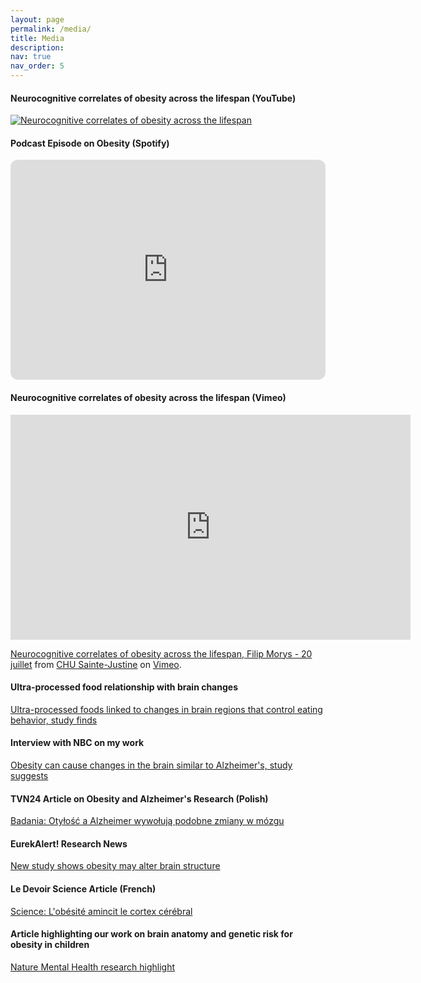 ```yaml
---
layout: page
permalink: /media/
title: Media
description:
nav: true
nav_order: 5
---
```


#### Neurocognitive correlates of obesity across the lifespan (YouTube)
[![Neurocognitive correlates of obesity across the lifespan](https://img.youtube.com/vi/f5odDBW3jxY/0.jpg)](https://www.youtube.com/watch?v=f5odDBW3jxY)

#### Podcast Episode on Obesity (Spotify)
<iframe style="border-radius:12px" src="https://open.spotify.com/embed/episode/3mHYTpbgAhHQVkwqSyKYLC?utm_source=generator" width="100%" height="352" frameBorder="0" allowfullscreen="" allow="autoplay; clipboard-write; encrypted-media; fullscreen; picture-in-picture" loading="lazy"></iframe>

#### Neurocognitive correlates of obesity across the lifespan (Vimeo)
<iframe src="https://player.vimeo.com/video/848000516?h=cd7489409c&byline=0" width="640" height="360" frameborder="0" allow="autoplay; fullscreen; picture-in-picture" allowfullscreen></iframe>
<p><a href="https://vimeo.com/848000516">Neurocognitive correlates of obesity across the lifespan, Filip Morys - 20 juillet</a> from <a href="https://vimeo.com/chusj">CHU Sainte-Justine</a> on <a href="https://vimeo.com">Vimeo</a>.</p>

#### Ultra-processed food relationship with brain changes
[Ultra-processed foods linked to changes in brain regions that control eating behavior, study finds](https://www.psypost.org/neuroscience-ultra-processed-foods-linked-to-changes-in-brain-regions-that-control-eating-behavior-study-finds/)

#### Interview with NBC on my work
[Obesity can cause changes in the brain similar to Alzheimer's, study suggests](https://www.nbcnews.com/health/aging/obesity-can-cause-changes-brain-similar-alzheimers-study-suggests-rcna66555)

#### TVN24 Article on Obesity and Alzheimer's Research (Polish)
[Badania: Otyłość a Alzheimer wywołują podobne zmiany w mózgu](https://tvn24.pl/ciekawostki/badania-otylosc-a-alzheimer-wywoluja-podobne-zmiany-w-mozgu-6728882)

#### EurekAlert! Research News
[New study shows obesity may alter brain structure](https://www.eurekalert.org/news-releases/976178)

#### Le Devoir Science Article (French)
[Science: L'obésité amincit le cortex cérébral](https://www.ledevoir.com/societe/science/779862/science-l-obesite-amincit-le-cortex-cerebral)

#### Article highlighting our work on brain anatomy and genetic risk for obesity in children
[Nature Mental Health research highlight](https://www.nature.com/articles/s44220-023-00020-4)
